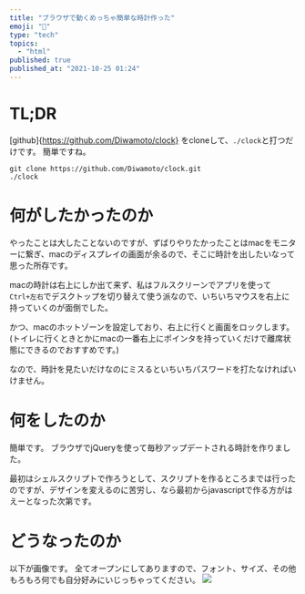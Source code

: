 ```yaml
---
title: "ブラウザで動くめっちゃ簡単な時計作った"
emoji: "🎉"
type: "tech"
topics:
  - "html"
published: true
published_at: "2021-10-25 01:24"
---
```


# TL;DR

[github]{https://github.com/Diwamoto/clock} をcloneして、`./clock`と打つだけです。
簡単ですね。

```
git clone https://github.com/Diwamoto/clock.git
./clock
```

# 何がしたかったのか

やったことは大したことないのですが、ずばりやりたかったことはmacをモニターに繋ぎ、macのディスプレイの画面が余るので、そこに時計を出したいなって思った所存です。

macの時計は右上にしか出て来ず、私はフルスクリーンでアプリを使って`Ctrl+左右`でデスクトップを切り替えて使う派なので、いちいちマウスを右上に持っていくのが面倒でした。

かつ、macのホットゾーンを設定しており、右上に行くと画面をロックします。
(トイレに行くときとかにmacの一番右上にポインタを持っていくだけで離席状態にできるのでおすすめです。)

なので、時計を見たいだけなのにミスるといちいちパスワードを打たなければいけません。

# 何をしたのか

簡単です。
ブラウザでjQueryを使って毎秒アップデートされる時計を作りました。

最初はシェルスクリプトで作ろうとして、スクリプトを作るところまでは行ったのですが、デザインを変えるのに苦労し、なら最初からjavascriptで作る方がはえーとなった次第です。

# どうなったのか

以下が画像です。
全てオープンにしてありますので、フォント、サイズ、その他もろもろ何でも自分好みにいじっちゃってください。
![](https://storage.googleapis.com/zenn-user-upload/1285451e1420b34d851977a2.png)